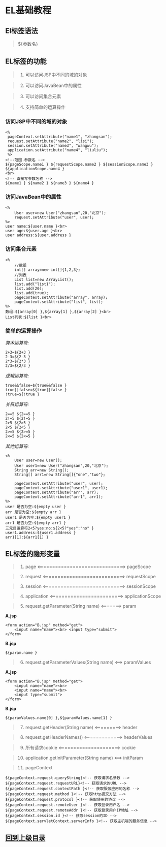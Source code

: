 # EL基础教程  

## El标签语法   

>${参数名}  

## EL标签的功能  

>1. 可以访问JSP中不同的域的对象

>2. 可以访问JavaBean中的属性

>3. 可以访问集合元素

>4. 支持简单的运算操作  

### 访问JSP中不同的域的对象  

    <%
     pageContext.setAttribute("name1", "zhangsan");
     request.setAttribute("name2", "lisi");
     session.setAttribute("name3", "wangwu");
     application.setAttribute("name4", "liuliu");
     %>
	<!--范围.参数名 -->
	${pageScope.name1 } ${requestScope.name2 } ${sessionScope.name3 }
	${applicationScope.name4 }
	<br>
	<!-- 直接写参数名称 -->
	${name1 } ${name2 } ${name3 } ${name4 }

### 访问JavaBean中的属性

    <%
		User user=new User("zhangsan",20,"北京");
		request.setAttribute("user", user);
	%>
	user name:${user.name }<br> 
	user age:${user.age }<br> 
	user address:${user.address }

### 访问集合元素  

    <%
		//数组
		int[] array=new int[]{1,2,3};
		//列表
		List list=new ArrayList();
		list.add("list1");
		list.add(20);
		list.add(true);
		pageContext.setAttribute("array", array);
		pageContext.setAttribute("list", list);
	%>
	数组:${array[0] },${array[1] },${array[2] }<br> 
	List列表:${list }<br>

### 简单的运算操作  

*算术运算符:*

    2+3=${2+3 }
	2-3=${2-3 }
	2*3=${2*3 }
	2/3=${2/3 }

*逻辑运算符:*

	true&&false=${true&&false }	
	true||false=${true||false }	
	!true=${!true }	

*关系运算符:*

    2==5 ${2==5 }
	2!=5 ${2!=5 }
	2>5 ${2>5 }
	2<5 ${2<5 }
	2>=5 ${2>=5 }
	2<=5 ${2<=5 }

*其他运算符:*

    <%
		User user=new User();
		User user1=new User("zhangsan",20,"北京");
		String arr=new String();
		String[] arr1=new String[]{"one","two"};		
		
		pageContext.setAttribute("user", user);
		pageContext.setAttribute("user1", user1);
		pageContext.setAttribute("arr", arr);		
		pageContext.setAttribute("arr1", arr1);
	%>
	user 是否为空:${empty user }
	arr 是否为空:${empty arr }
	user1 是否为空:${empty user1 }
	arr1 是否为空:${empty arr1 }
	三元目运算符2<5?yes:no:${2<5?"yes":"no" }
	user1.address:${user1.address }
	arr1[1]:${arr1[1] }

## EL标签的隐形变量

>1. page <==============================> pageScope

>2. request <============================> requestScope

>3. session <============================> sessionScope

>4. application <=========================> applicationScope

>5. request.getParameter(String name) <=======> param

**A.jsp**

    <form action="B.jsp" method="get">
		<input name="name"><br> <input type="submit">
	</form>

**B.jsp**

    ${param.name }

>6. request.getParameterValues(String name) <==> paramValues

**A.jsp**

    <form action="B.jsp" method="get">
		<input name="name"><br> 
		<input name="name"><br>
		<input type="submit">
	</form>
	
**B.jsp**

    ${paramValues.name[0] },${paramValues.name[1] }

>7. request.getHeader(String name) <=========> header

>8. request.getHeaderNames() <=============> headerValues

>9. 所有请求cookie <=====================> cookie

>10. application.getInitParameter(String name)  <==> initParam

>11. pageContext

    ${pageContext.request.queryString}<!-- 获取请求名参数 -->
	${pageContext.request.requestURL}<!-- 获取请求的URL -->
	${pageContext.request.contextPath }<!-- 获取服务应用的名称 -->
	${pageContext.request.method }<!-- 获取http提交方法 -->
	${pageContext.request.protocol }<!-- 获取使用的协议 -->
	${pageContext.request.remoteUser }<!-- 获取登录用户名 -->
	${pageContext.request.remoteAddr }<!-- 获取登录用户IP地址 -->
	${pageContext.session.id }<!-- 获取session的ID -->
	${pageContext.servletContext.serverInfo }<!-- 获取主机端的服务信息 -->


## [回到上级目录](../index.md)